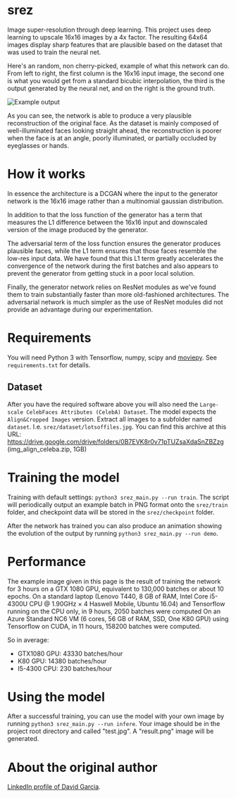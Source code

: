 # srez

Image super-resolution through deep learning. This project uses deep learning to upscale 16x16 images by a 4x factor. The resulting 64x64 images display sharp features that are plausible based on the dataset that was used to train the neural net.

Here's an random, non cherry-picked, example of what this network can do. From left to right, the first column is the 16x16 input image, the second one is what you would get from a standard bicubic interpolation, the third is the output generated by the neural net, and on the right is the ground truth.

![Example output](srez_sample_output.png)

As you can see, the network is able to produce a very plausible reconstruction of the original face. As the dataset is mainly composed of well-illuminated faces looking straight ahead, the reconstruction is poorer when the face is at an angle, poorly illuminated, or partially occluded by eyeglasses or hands.

# How it works

In essence the architecture is a DCGAN where the input to the generator network is the 16x16 image rather than a multinomial gaussian distribution.

In addition to that the loss function of the generator has a term that measures the L1 difference between the 16x16 input and downscaled version of the image produced by the generator.

The adversarial term of the loss function ensures the generator produces plausible faces, while the L1 term ensures that those faces resemble the low-res input data. We have found that this L1 term greatly accelerates the convergence of the network during the first batches and also appears to prevent the generator from getting stuck in a poor local solution.

Finally, the generator network relies on ResNet modules as we've found them to train substantially faster than more old-fashioned architectures. The adversarial network is much simpler as the use of ResNet modules did not provide an advantage during our experimentation.

# Requirements

You will need Python 3 with Tensorflow, numpy, scipy and [moviepy](http://zulko.github.io/moviepy/). See `requirements.txt` for details.

## Dataset

After you have the required software above you will also need the `Large-scale CelebFaces Attributes (CelebA) Dataset`. The model expects the `Align&Cropped Images` version. Extract all images to a subfolder named `dataset`. I.e. `srez/dataset/lotsoffiles.jpg`.
You can find this archive at this URL: https://drive.google.com/drive/folders/0B7EVK8r0v71pTUZsaXdaSnZBZzg (img_align_celeba.zip, 1GB)

# Training the model

Training with default settings: `python3 srez_main.py --run train`. The script will periodically output an example batch in PNG format onto the `srez/train` folder, and checkpoint data will be stored in the `srez/checkpoint` folder.

After the network has trained you can also produce an animation showing the evolution of the output by running `python3 srez_main.py --run demo`.

# Performance

The example image given in this page is the result of training the network for 3 hours on a GTX 1080 GPU, equivalent to 130,000 batches or about 10 epochs.
On a standard laptop (Lenovo T440, 8 GB of RAM, Intel Core i5-4300U CPU @ 1.90GHz × 4 Haswell Mobile, Ubuntu 16.04) and Tensorflow running on the CPU only, in 9 hours, 2050 batches were computed
On an Azure Standard NC6 VM (6 cores, 56 GB of RAM, SSD, One K80 GPU) using Tensorflow on CUDA, in 11 hours, 158200 batches were computed.

So in average:
- GTX1080 GPU: 43330 batches/hour
- K80 GPU: 14380 batches/hour
- I5-4300 CPU: 230 batches/hour

# Using the model

After a successful training, you can use the model with your own image by running `python3 srez_main.py --run infere`.
Your image should be in the project root directory and called "test.jpg". A "result.png" image will be generated.

# About the original author

[LinkedIn profile of David Garcia](https://ca.linkedin.com/in/david-garcia-70913311).
